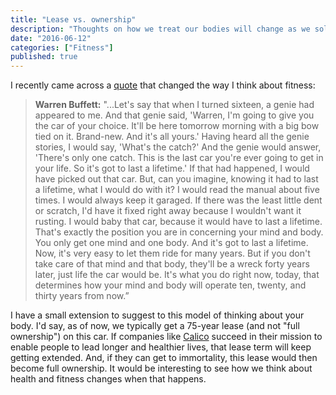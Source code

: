 ```yaml
---
title: "Lease vs. ownership"
description: "Thoughts on how we treat our bodies will change as we solve immortality"
date: "2016-06-12"
categories: ["Fitness"]
published: true
---
```


I recently came across a [quote](https://www.goodreads.com/quotes/587506-when-i-was-sixteen-i-had-just-two-things-on) that changed the way I think about fitness:

> **Warren Buffett:** "...Let's say that when I turned sixteen, a genie had appeared to me. And that genie said, 'Warren, I'm going to give you the car of your choice. It'll be here tomorrow morning with a big bow tied on it. Brand-new. And it's all yours.'
> Having heard all the genie stories, I would say, 'What's the catch?' And the genie would answer, 'There's only one catch. This is the last car you're ever going to get in your life. So it's got to last a lifetime.'
> If that had happened, I would have picked out that car. But, can you imagine, knowing it had to last a lifetime, what I would do with it? I would read the manual about five times. I would always keep it garaged. If there was the least little dent or scratch, I'd have it fixed right away because I wouldn't want it rusting. I would baby that car, because it would have to last a lifetime.
> That's exactly the position you are in concerning your mind and body. You only get one mind and one body. And it's got to last a lifetime. Now, it's very easy to let them ride for many years. But if you don't take care of that mind and that body, they'll be a wreck forty years later, just life the car would be.
> It's what you do right now, today, that determines how your mind and body will operate ten, twenty, and thirty years from now.”

I have a small extension to suggest to this model of thinking about your body. I'd say, as of now, we typically get a 75-year lease (and not "full ownership") on this car. If companies like [Calico](https://www.calicolabs.com/) succeed in their mission to enable people to lead longer and healthier lives, that lease term will keep getting extended. And, if they can get to immortality, this lease would then become full ownership. It would be interesting to see how we think about health and fitness changes when that happens.
